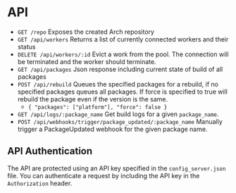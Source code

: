 # API

- `GET /repo` Exposes the created Arch repository
- `GET /api/workers` Returns a list of currently connected workers and their status
- `DELETE /api/workers/:id` Evict a work from the pool. The connection will be terminated and the worker should terminate.
- `GET /api/packages` Json response including current state of build of all packages
- `POST /api/rebuild` Queues the specified packages for a rebuild, if no specified packages queues all packages. If force is specified to true will rebuild the package even if the version is the same.
    - ```{ "packages": ["platform"], "force": false } ```
- `GET /api/logs/:package_name` Get build logs for a given `package_name`.
- `POST /api/webhooks/trigger/package_updated/:package_name` Manually trigger a PackageUpdated webhook for the given package name.

## API Authentication
The API are protected using an API key specified in the `config_server.json` file.
You can authenticate a request by including the API key in the `Authorization` header.
